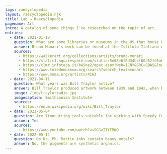 ```yaml
---
tags: raecyclopedia
layout: raecyclopedia.njk
title: Lab → Raecyclopedia
pagename: Art
intro: A catalog of some things I've researched on the topic of art.
entries:
  - date: 2021-01-10
    question: What are some libraries or museums in the US that house Bruno Munari's work?
    answer: Bruno Munari's work can be found at the Istituto Italiano di Cultura (NYC), Museum of Modern Art (NYC), Merrill-Berman Collection (NYC), Toledo Museum of Art, and Walker Art Center (Minneapolis).
    sources:
      - https://walkerart.org/collections/artists/bruno-munari
      - https://static1.squarespace.com/static/5e68e6f8d34bcf00a52fd5a6/t/5e9f9f47352fc15c62d16597/1587519318587/MCB+Bruno+Munari.pdf
      - https://clmr.infoteca.it/bw5ne2/opac.aspx?web=ICNY&SRC=SBAS&lng=ENG
      - https://www.toledomuseum.org/search?search_text=munari
      - https://www.moma.org/artists/4163
  - date: 2021-04-11
    question: What years was Bill Traylor active?
    answer: Bill Traylor produced artwork between 1939 and 1942, when he was in his 80s.
    image: /img/traylorradio.jpg
    imagecaption: Smithsonian Institute
    sources:
      - https://en.m.wikipedia.org/wiki/Bill_Traylor
  - date: 2021-05-04
    question: Are linocutting tools suitable for working with Speedy Carve?
    answer: Yes
    sources:
      - https://www.youtube.com/watch?v=SGGvIIYEMKQ
  - date: 2022-05-14
    question: Do Dr. Ph. Martin inks contain heavy metals?
    answer: No, the pigments are synthetic organics.
---
```

